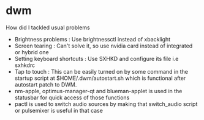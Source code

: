 # dwm
How did I tackled usual problems

- Brightness problems : Use brightnessctl instead of xbacklight
- Screen tearing : Can't solve it, so use nvidia card instead of integrated or hybrid one
- Setting keyboard shortcuts : Use SXHKD and configure its file i.e sxhkdrc
- Tap to touch : This can be easily turned on by some command in the startup script at $HOME/.dwm/autostart.sh which is functional after autostart patch to DWM.
- nm-apple, optimus-manager-qt and blueman-applet is used in the statusbar for quick access of those functions
- pactl is used to switch audio sources by making that switch_audio script or pulsemixer is useful in that case
